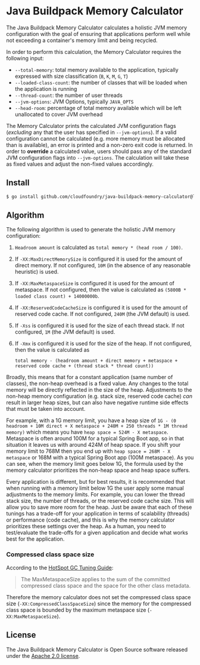 # Java Buildpack Memory Calculator

The Java Buildpack Memory Calculator calculates a holistic JVM memory configuration with the goal of ensuring that applications perform well while not exceeding a container's memory limit and being recycled.

In order to perform this calculation, the Memory Calculator requires the following input:
* `--total-memory`: total memory available to the application, typically expressed with size classification (`B`, `K`, `M`, `G`, `T`)
* `--loaded-class-count`: the number of classes that will be loaded when the application is running
* `--thread-count`: the number of user threads
* `--jvm-options`: JVM Options, typically `JAVA_OPTS`
* `--head-room`: percentage of total memory available which will be left unallocated to cover JVM overhead

The Memory Calculator prints the calculated JVM configuration flags (_excluding_ any that the user has specified in `--jvm-options`).  If a valid configuration cannot be calculated (e.g. more memory must be allocated than is available), an error is printed and a non-zero exit code is returned.  In order to **override** a calculated value, users should pass any of the standard JVM configuration flags into `--jvm-options`.  The calculation will take these as fixed values and adjust the non-fixed values accordingly.

## Install  

```sh
$ go install github.com/cloudfoundry/java-buildpack-memory-calculator@latest
```

## Algorithm

The following algorithm is used to generate the holistic JVM memory configuration:

1. `Headroom amount` is calculated as `total memory * (head room / 100)`.
1. If `-XX:MaxDirectMemorySize` is configured it is used for the amount of direct memory.  If not configured, `10M` (in the absence of any reasonable heuristic) is used.
1. If `-XX:MaxMetaspaceSize` is configured it is used for the amount of metaspace.  If not configured, then the value is calculated as `(5800B * loaded class count) + 14000000b`.
1. If `-XX:ReservedCodeCacheSize` is configured it is used for the amount of reserved code cache.  If not configured, `240M` (the JVM default) is used.
1. If `-Xss` is configured it is used for the size of each thread stack.  If not configured, `1M` (the JVM default) is used.
1. If `-Xmx` is configured it is used for the size of the heap.  If not configured, then the value is calculated as
 
   ```
   total memory - (headroom amount + direct memory + metaspace + reserved code cache + (thread stack * thread count))
   ```

Broadly, this means that for a constant application (same number of classes), the non-heap overhead is a fixed value.  Any changes to the total memory will be directly reflected in the size of the heap.  Adjustments to the non-heap memory configuration (e.g. stack size, reserved code cache) _can_ result in larger heap sizes, but can also have negative runtime side effects that must be taken into account.

For example, with a 1G memory limit, you have a heap size of `1G - (0 headroom + 10M direct + X metaspace + 240M + 250 threads * 1M thread memory)` which means you have `heap space = 524M - X metaspace`. Metaspace is often around 100M for a typical Spring Boot app, so in that situation it leaves us with around 424M of heap space. If you shift your memory limit to 768M then you end up with `heap space = 268M - X metaspace` or 168M with a typical Spring Boot app (100M metaspace). As you can see, when the memory limit goes below 1G, the formula used by the memory calculator prioritizes the non-heap space and heap space suffers. 

Every application is different, but for best results, it is recommended that when running with a memory limit below 1G the user apply some manual adjustments to the memory limits. For example, you can lower the thread stack size, the number of threads, or the reserved code cache size. This will allow you to save more room for the heap. Just be aware that each of these tunings has a trade-off for your application in terms of scalability (threads) or performance (code cache), and this is why the memory calculator prioritizes these settings over the heap. As a human, you need to test/evaluate the trade-offs for a given application and decide what works best for the application.

### Compressed class space size

According to the [HotSpot GC Tuning Guide][h]:

> The MaxMetaspaceSize applies to the sum of the committed compressed class space and the space for the other class metadata.

Therefore the memory calculator does not set the compressed class space size (`-XX:CompressedClassSpaceSize`) since the memory for the compressed class space is bounded by the maximum metaspace size (`-XX:MaxMetaspaceSize`).

[h]: https://docs.oracle.com/javase/8/docs/technotes/guides/vm/gctuning/considerations.html

## License
The Java Buildpack Memory Calculator is Open Source software released under the [Apache 2.0 license][a].

[a]: http://www.apache.org/licenses/LICENSE-2.0.html
